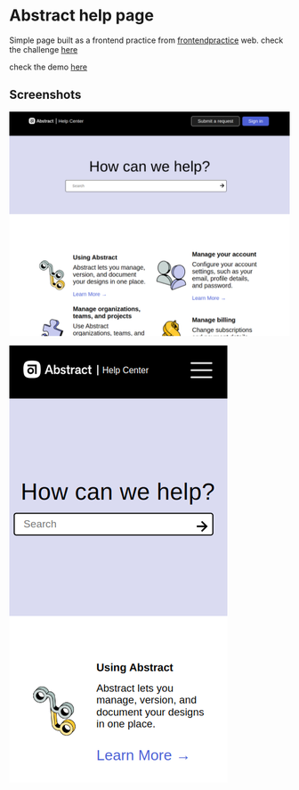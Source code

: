 # Abstract help page 

Simple page built as a frontend practice from [frontendpractice](https://www.frontendpractice.com) web.
check the challenge [here](https://www.frontendpractice.com/projects/abstract)

check the demo [here](https://abstract-help-page-henna.vercel.app/)

## Screenshots

![screenshot1](public/screenshot.png)

![mobile](public/screenshot-mobile.png)

